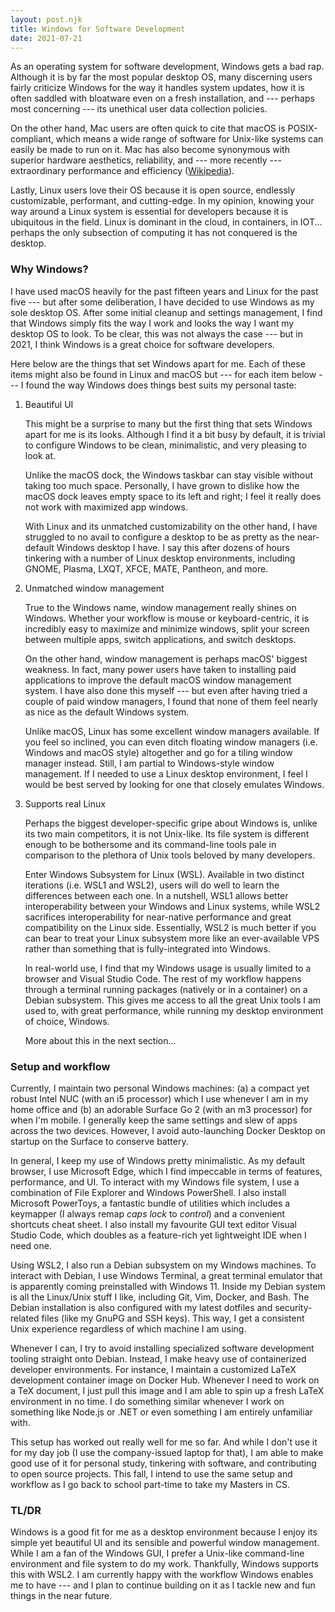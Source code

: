 ```yaml
---
layout: post.njk
title: Windows for Software Development
date: 2021-07-21
---
```


As an operating system for software development, Windows gets a bad rap.
Although it is by far the most popular desktop OS, many discerning users fairly criticize Windows for the way it handles system updates, how it is often saddled with bloatware even on a fresh installation, and --- perhaps most concerning --- its unethical user data collection policies.

On the other hand, Mac users are often quick to cite that macOS is POSIX-compliant, which means a wide range of software for Unix-like systems can easily be made to run on it.
Mac has also become synonymous with superior hardware aesthetics, reliability, and --- more recently --- extraordinary performance and efficiency ([Wikipedia](https://en.wikipedia.org/wiki/Apple_M1#Performance_and_efficiency)).

Lastly, Linux users love their OS because it is open source, endlessly customizable, performant, and cutting-edge.
In my opinion, knowing your way around a Linux system is essential for developers because it is ubiquitous in the field.
Linux is dominant in the cloud, in containers, in IOT...
perhaps the only subsection of computing it has not conquered is the desktop.

### Why Windows?

I have used macOS heavily for the past fifteen years and Linux for the past five --- but after some deliberation, I have decided to use Windows as my sole desktop OS.
After some initial cleanup and settings management, I find that Windows simply fits the way I work and looks the way I want my desktop OS to look.
To be clear, this was not always the case --- but in 2021, I think Windows is a great choice for software developers.

Here below are the things that set Windows apart for me.
Each of these items might also be found in Linux and macOS but --- for each item below --- I found the way Windows does things best suits my personal taste:

1.  Beautiful UI

    This might be a surprise to many but the first thing that sets Windows apart for me is its looks.
    Although I find it a bit busy by default, it is trivial to configure Windows to be clean, minimalistic, and very pleasing to look at.

    Unlike the macOS dock, the Windows taskbar can stay visible without taking too much space.
    Personally, I have grown to dislike how the macOS dock leaves empty space to its left and right; I feel it really does not work with maximized app windows.

    With Linux and its unmatched customizability on the other hand, I have struggled to no avail to configure a desktop to be as pretty as the near-default Windows desktop I have.
    I say this after dozens of hours tinkering with a number of Linux desktop environments, including GNOME, Plasma, LXQT, XFCE, MATE, Pantheon, and more.


2.  Unmatched window management

    True to the Windows name, window management really shines on Windows.
    Whether your workflow is mouse or keyboard-centric, it is incredibly easy to maximize and minimize windows, split your screen between multiple apps, switch applications, and switch desktops.

    On the other hand, window management is perhaps macOS' biggest weakness.
    In fact, many power users have taken to installing paid applications to improve the default macOS window management system.
    I have also done this myself --- but even after having tried a couple of paid window managers, I found that none of them feel nearly as nice as the default Windows system.

    Unlike macOS, Linux has some excellent window managers available.
    If you feel so inclined, you can even ditch floating window managers (i.e. Windows and macOS style) altogether and go for a tiling window manager instead.
    Still, I am partial to Windows-style window management.
    If I needed to use a Linux desktop environment, I feel I would be best served by looking for one that closely emulates Windows.

3.  Supports real Linux

    Perhaps the biggest developer-specific gripe about Windows is, unlike its two main competitors, it is not Unix-like.
    Its file system is different enough to be bothersome and its command-line tools pale in comparison to the plethora of Unix tools beloved by many developers.

    Enter Windows Subsystem for Linux (WSL).
    Available in two distinct iterations (i.e. WSL1 and WSL2), users will do well to learn the differences between each one.
    In a nutshell, WSL1 allows better interoperability between your Windows and Linux systems, while WSL2 sacrifices interoperability for near-native performance and great compatibility on the Linux side.
    Essentially, WSL2 is much better if you can bear to treat your Linux subsystem more like an ever-available VPS rather than something that is fully-integrated into Windows.

    In real-world use, I find that my Windows usage is usually limited to a browser and Visual Studio Code.
    The rest of my workflow happens through a terminal running packages (natively or in a container) on a Debian subsystem.
    This gives me access to all the great Unix tools I am used to, with great performance, while running my desktop environment of choice, Windows.

    More about this in the next section...

### Setup and workflow

Currently, I maintain two personal Windows machines: (a) a compact yet robust Intel NUC (with an i5 processor) which I use whenever I am in my home office and (b) an adorable Surface Go 2 (with an m3 processor) for when I'm mobile.
I generally keep the same settings and slew of apps across the two devices.
However, I avoid auto-launching Docker Desktop on startup on the Surface to conserve battery.

In general, I keep my use of Windows pretty minimalistic.
As my default browser, I use Microsoft Edge, which I find impeccable in terms of features, performance, and UI.
To interact with my Windows file system, I use a combination of File Explorer and Windows PowerShell.
I also install Microsoft PowerToys, a fantastic bundle of utilities which includes a keymapper (I always remap *caps lock* to *control*) and a convenient shortcuts cheat sheet.
I also install my favourite GUI text editor Visual Studio Code, which doubles as a feature-rich yet lightweight IDE when I need one.

Using WSL2, I also run a Debian subsystem on my Windows machines.
To interact with Debian, I use Windows Terminal, a great terminal emulator that is apparently coming preinstalled with Windows 11.
Inside my Debian system is all the Linux/Unix stuff I like, including Git, Vim, Docker, and Bash.
The Debian installation is also configured with my latest dotfiles and security-related files (like my GnuPG and SSH keys).
This way, I get a consistent Unix experience regardless of which machine I am using.

Whenever I can, I try to avoid installing specialized software development tooling straight onto Debian.
Instead, I make heavy use of containerized developer environments.
For instance, I maintain a customized LaTeX development container image on Docker Hub.
Whenever I need to work on a TeX document, I just pull this image and I am able to spin up a fresh LaTeX environment in no time.
I do something similar whenever I work on something like Node.js or .NET or even something I am entirely unfamiliar with.

This setup has worked out really well for me so far.
And while I don't use it for my day job (I use the company-issued laptop for that), I am able to make good use of it for personal study, tinkering with software, and contributing to open source projects.
This fall, I intend to use the same setup and workflow as I go back to school part-time to take my Masters in CS.

### TL/DR

Windows is a good fit for me as a desktop environment because I enjoy its simple yet beautiful UI and its sensible and powerful window management.
While I am a fan of the Windows GUI, I prefer a Unix-like command-line environment and file system to do my work.
Thankfully, Windows supports this with WSL2.
I am currently happy with the workflow Windows enables me to have --- and I plan to continue building on it as I tackle new and fun things in the near future.
